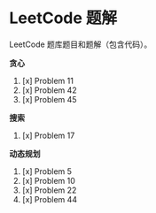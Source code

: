 # LeetCode 题解

LeetCode 题库题目和题解（包含代码）。

**贪心**

1. [x] Problem 11
2. [x] Problem 42
3. [x] Problem 45

**搜索**

1. [x] Problem 17

**动态规划**

1. [x] Problem 5
2. [x] Problem 10
3. [x] Problem 22
4. [x] Problem 44
